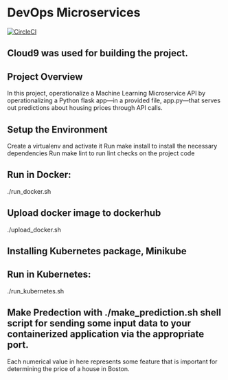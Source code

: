 # DevOps Microservices

[![CircleCI](https://circleci.com/gh/walidoc/DevOps_Microservices.svg?style=svg)](https://circleci.com/gh/walidoc/DevOps_Microservices)

## Cloud9 was used for building the project.

## Project Overview
In this project, operationalize a Machine Learning Microservice API by operationalizing a Python flask app—in a provided file, app.py—that serves out predictions about housing prices through API calls.

## Setup the Environment
  Create a virtualenv and activate it
  Run make install to install the necessary dependencies
  Run make lint to run lint checks on the project code

## Run in Docker: 
  ./run_docker.sh

## Upload docker image to dockerhub
  ./upload_docker.sh

## Installing Kubernetes package, Minikube

## Run in Kubernetes: 
  ./run_kubernetes.sh
  
## Make Predection with ./make_prediction.sh shell script for sending some input data to your containerized application via the appropriate port.
Each numerical value in here represents some feature that is important for determining the price of a house in Boston.